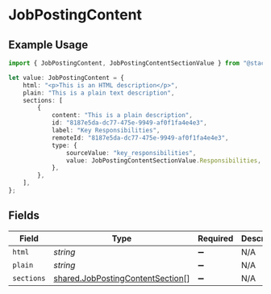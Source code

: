 # JobPostingContent

## Example Usage

```typescript
import { JobPostingContent, JobPostingContentSectionValue } from "@stackone/stackone-client-ts/sdk/models/shared";

let value: JobPostingContent = {
    html: "<p>This is an HTML description</p>",
    plain: "This is a plain text description",
    sections: [
        {
            content: "This is a plain description",
            id: "8187e5da-dc77-475e-9949-af0f1fa4e4e3",
            label: "Key Responsibilities",
            remoteId: "8187e5da-dc77-475e-9949-af0f1fa4e4e3",
            type: {
                sourceValue: "key_responsibilities",
                value: JobPostingContentSectionValue.Responsibilities,
            },
        },
    ],
};
```

## Fields

| Field                                                                                       | Type                                                                                        | Required                                                                                    | Description                                                                                 |
| ------------------------------------------------------------------------------------------- | ------------------------------------------------------------------------------------------- | ------------------------------------------------------------------------------------------- | ------------------------------------------------------------------------------------------- |
| `html`                                                                                      | *string*                                                                                    | :heavy_minus_sign:                                                                          | N/A                                                                                         |
| `plain`                                                                                     | *string*                                                                                    | :heavy_minus_sign:                                                                          | N/A                                                                                         |
| `sections`                                                                                  | [shared.JobPostingContentSection](../../../sdk/models/shared/jobpostingcontentsection.md)[] | :heavy_minus_sign:                                                                          | N/A                                                                                         |